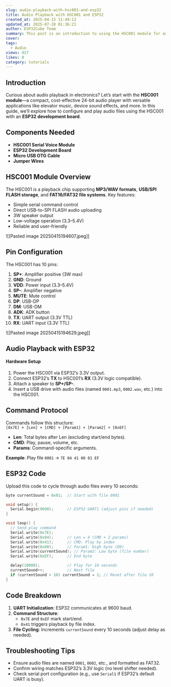 ```yaml
---
slug: audio-playback-with-hsc001-and-esp32
title: Audio Playback with HSC001 and ESP32
created_at: 2025-04-15 11:49:12
updated_at: 2025-07-28 01:36:21
author: ESP32Cube Team
summary: This post is an introduction to using the HSC001 module for audio playback. It details the necessary components, module features, pin distribution, hardware connections, and code implementation for setting up and playing audio files.
cover:
tags:
  - Audio
views: 417
likes: 0
category: tutorials
---
```


## Introduction

Curious about audio playback in electronics? Let’s start with the **HSC001 module**—a compact, cost-effective 24-bit audio player with versatile applications like elevator music, device sound effects, and more. In this guide, we’ll explore how to configure and play audio files using the HSC001 with an **ESP32 development board**.  


## Components Needed  
- **HSC001 Serial Voice Module**  
- **ESP32 Development Board**  
- **Micro USB OTG Cable**  
- **Jumper Wires**  

## HSC001 Module Overview  
The HSC001 is a playback chip supporting **MP3/WAV formats**, **USB/SPI FLASH storage**, and **FAT16/FAT32 file systems**. Key features:  
- Simple serial command control  
- Direct USB-to-SPI FLASH audio uploading  
- 3W speaker output  
- Low-voltage operation (3.3–5.4V)  
- Reliable and user-friendly  

![[Pasted image 20250415194607.jpeg]]

## Pin Configuration  
The HSC001 has 10 pins:  
1. **SP+**: Amplifier positive (3W max)  
2. **GND**: Ground  
3. **VDD**: Power input (3.3–5.4V)  
4. **SP-**: Amplifier negative  
5. **MUTE**: Mute control  
6. **DP**: USB-DP  
7. **DM**: USB-DM  
8. **ADK**: ADK button  
9. **TX**: UART output (3.3V TTL)  
10. **RX**: UART input (3.3V TTL)  

![[Pasted image 20250415194629.jpeg]]
## Audio Playback with ESP32  
#### **Hardware Setup**  
1. Power the HSC001 via ESP32’s 3.3V output.  
2. Connect ESP32’s **TX** to HSC001’s **RX** (3.3V logic compatible).  
3. Attach a speaker to **SP+/SP-**.  
4. Insert a USB drive with audio files (named `0001.mp3`, `0002.wav`, etc.) into the HSC001.  


## Command Protocol  
Commands follow this structure:  
`[0x7E] + [Len] + [CMD] + [Param1] + [Param2] + [0xEF]`  
- **Len**: Total bytes after Len (excluding start/end bytes).  
- **CMD**: Play, pause, volume, etc.  
- **Params**: Command-specific arguments.  

**Example**: Play file `0001` → `7E 04 41 00 01 EF`  


## ESP32 Code  
Upload this code to cycle through audio files every 10 seconds:  
```cpp
byte currentSound = 0x01;  // Start with file 0001

void setup() {
  Serial.begin(9600);      // ESP32 UART1 (adjust pins if needed)
}

void loop() {
  // Send play command
  Serial.write(0x7E);
  Serial.write(0x04);      // Len = 4 (CMD + 2 params)
  Serial.write(0x41);      // CMD: Play by index
  Serial.write(0x00);      // Param1: High byte (00)
  Serial.write(currentSound); // Param2: Low byte (file number)
  Serial.write(0xEF);      // End byte

  delay(10000);            // Play for 10 seconds
  currentSound++;          // Next file
  if (currentSound > 10) currentSound = 1; // Reset after file 10
}
```


## Code Breakdown  
1. **UART Initialization**: ESP32 communicates at 9600 baud.  
2. **Command Structure**:  
   - `0x7E` and `0xEF` mark start/end.  
   - `0x41` triggers playback by file index.  
3. **File Cycling**: Increments `currentSound` every 10 seconds (adjust delay as needed).  


## Troubleshooting Tips  
- Ensure audio files are named `0001`, `0002`, etc., and formatted as FAT32.  
- Confirm wiring matches ESP32’s 3.3V logic (no level shifter needed).  
- Check serial port configuration (e.g., use `Serial1` if ESP32’s default UART is busy).
